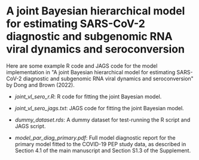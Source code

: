 # A joint Bayesian hierarchical model for estimating SARS-CoV-2 diagnostic and subgenomic RNA viral dynamics and seroconversion

Here are some example R code and JAGS code for the model implementation in "A joint Bayesian hierarchical model for estimating SARS-CoV-2 diagnostic and subgenomic RNA viral dynamics and seroconversion" by Dong and Brown (2022). 

- *joint_vl_sero_r.R*: R code for fitting the joint Bayesian model. 

- *joint_vl_sero_jags.txt*: JAGS code for fitting the joint Bayesian model. 

- *dummy_dataset.rds*: A dummy dataset for test-running the R script and JAGS script. 

- *model_par_diag_primary.pdf*: Full model diagnostic report for the primary model fitted to the COVID-19 PEP study data, as described in Section 4.1 of the main manuscript and Section S1.3 of the Supplement. 
